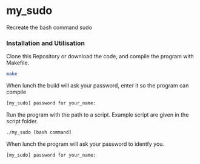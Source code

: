 # my_sudo
Recreate the bash command sudo


### Installation and Utilisation
 Clone this Repository or download the code, and compile the program with Makefile.

 ~~~bash
 make
 ~~~

 When lunch the build will ask your password, enter it so the program can compile
 ~~~bash
 [my_sudo] password for your_name:
 ~~~


 Run the program with the path to a script. Example script are given in the script folder.
 ~~~bash
 ./my_sudo [bash command]
 ~~~

When lunch the program will ask your password to identfy you.
~~~bash
[my_sudo] password for your_name:
~~~
